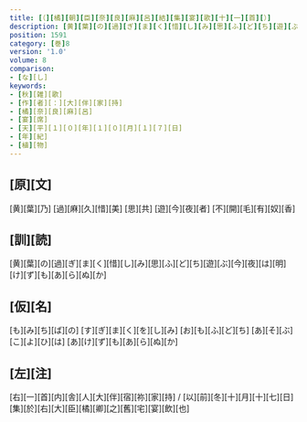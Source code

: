 ```yaml
---
title: [（][橘][朝][臣][奈][良][麻][呂][結][集][宴][歌][十][一][首][）]
description: [黄][葉][の][過][ぎ][ま][く][惜][し][み][思][ふ][ど][ち][遊][ぶ][今][夜][は][明][け][ず][も][あ][ら][ぬ][か]
position: 1591
category: [巻]8
version: '1.0'
volume: 8
comparison:
- [な][し]
keywords:
- [秋][雑][歌]
- [作][者][：][大][伴][家][持]
- [橘][奈][良][麻][呂]
- [宴][席]
- [天][平][１][０][年][１][０][月][１][７][日]
- [年][紀]
- [植][物]
---
```


## [原][文]

[黄][葉][乃] [過][麻][久][惜][美] [思][共] [遊][今][夜][者] [不][開][毛][有][奴][香]

## [訓][読]

[黄][葉][の][過][ぎ][ま][く][惜][し][み][思][ふ][ど][ち][遊][ぶ][今][夜][は][明][け][ず][も][あ][ら][ぬ][か]

## [仮][名]

[も][み][ち][ば][の] [す][ぎ][ま][く][を][し][み] [お][も][ふ][ど][ち] [あ][そ][ぶ][こ][よ][ひ][は] [あ][け][ず][も][あ][ら][ぬ][か]

## [左][注]

[右][一][首][内][舎][人][大][伴][宿][祢][家][持] / [以][前][冬][十][月][十][七][日][集][於][右][大][臣][橘][卿][之][舊][宅][宴][飲][也]
